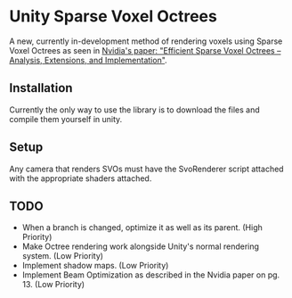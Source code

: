 # Unity Sparse Voxel Octrees

A new, currently in-development method of rendering voxels using Sparse Voxel Octrees as seen in [Nvidia's paper: "Efficient Sparse Voxel Octrees – Analysis, Extensions, and Implementation"](https://www.nvidia.com/docs/IO/88972/nvr-2010-001.pdf).

## Installation

Currently the only way to use the library is to download the files and compile them yourself in unity.

## Setup

Any camera that renders SVOs must have the SvoRenderer script attached with the appropriate shaders attached.

## TODO

- When a branch is changed, optimize it as well as its parent. (High Priority)
- Make Octree rendering work alongside Unity's normal rendering system. (Low Priority)
- Implement shadow maps. (Low Priority)
- Implement Beam Optimization as described in the Nvidia paper on pg. 13. (Low Priority)

